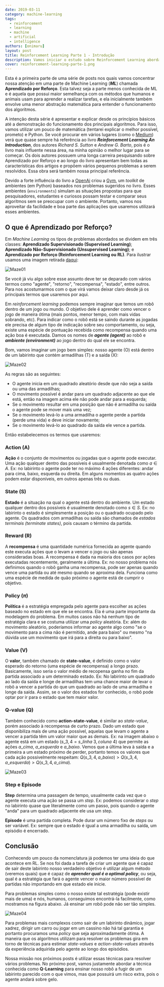 ```yaml
---
date: 2019-03-11
category: machine-learning
tags:
  - reinforcement
  - learning
  - machine
  - artificial
  - intelligence
authors: [onimaru]
layout: post
title: Reinforcement Learning Parte 1 - Introdução
description: Vamos iniciar o estudo sobre Reinforcement Learning abordando os termos mais comuns utilizados nesta área enquanto tentamos ensinar nosso agente a não cair em armadilhas.
cover: reinforcement-learning-parte-1.png
---
```


Esta é a primeira parte de uma série de posts nos quais vamos concentrar nossa atenção em uma parte de Machine Learning (***ML***) chamada **Aprendizado por Reforço**. Esta talvez seja a parte menos conhecida de ML e é aquela que possui maior semelhança com os métodos que humanos e animais usam para aprender a realizar tarefas, e ela inicialmente também envolve uma menor abstração matemática para entender o funcionamento dos algoritmos.

A intenção desta série é apresentar e explicar desde os princípios básicos até a demonstração do funcionamento dos principais algoritmos. Para isso, vamos utilizar um pouco de matemática (tentarei explicar o melhor possível, prometo) e Python. Se você procurar em vários lugares (como o [Medium](medium.com)) verá que quase sempre há referência ao livro ***Reinforcement Learning An Introduction***, dos autores *Richard S. Sutton* e *Andrew G. Barto*, pois é o livro mais influente nessa área, na minha opinião o melhor lugar para se começar. Os dois autores possuem uma longa carreira pesquisando sobre Aprendizado por Reforço e ao longo do livro apresentam bem todas as características dos artigos e propõem vários pequenos problemas a serem resolvidos. Essa obra será também nossa principal referência.

Devido a forte influência do livro a [OpenAi](https://openai.com/) criou a [Gym](https://gym.openai.com/), um *toolkit* de ambientes (em Python) baseados nos problemas sugeridos no livro. Esses ambientes (`environments`) simulam as situações propostas para que pesquisadores, estudantes e curiosos possam testar e comparar seus algoritmos sem se preocupar com o ambiente. Portanto, vamos nos aproveitar da facilidade e boa parte das aplicações que usaremos utilizará esses ambientes.

## O que é Aprendizado por Reforço?

Em *Machine Learning* os tipos de problemas abordados se dividem em três classes: **Aprendizado Supervisionado (Supervised Learning)**; **Aprendizado Não-Supervisionado (Unsupervised Learning)**; e **Aprendizado por Reforço (Reinforcement Learning ou RL)**. Para ilustrar usamos uma imagem retirada [daqui](http://www.cognub.com/index.php/cognitive-platform/):

![Maze01](/images/reinforcement-learning-parte-1-introducao-1.png)

Se você já viu algo sobre esse assunto deve ter se deparado com vários termos como "agente", "retorno", "recompensa", "estado", entre outros. Para nos acostumarmos com o que virá vamos deixar claro desde já os principais termos que usaremos por aqui.

Em *reinforcement learning* podemos sempre imaginar que temos um robô dentro de um jogo ou mundo. O objetivo dele é aprender como vencer o jogo de maneira ótima (mais pontos, menor tempo, com mais vidas sobrando, etc). Para indicar como o robô está se saindo durante as jogadas ele precisa de algum tipo de indicação sobre seu comportamento, ou seja, existe uma espécie de pontuação recebida como recompensa quando uma ação boa é executada. Damos os nomes de ***agente (agent)*** ao robô e ***ambiente (environment)*** ao jogo dentro do qual ele se encontra.

Bom, vamos imaginar um jogo bem simples: nosso agente (O) está dentro de um labirinto que contém armadilhas (T) e a saída (X):

![Maze02](/images/reinforcement-learning-parte-1-introducao-2.png)

As regras são as seguintes:

-  O agente inicia em um quadrado aleatório desde que não seja a saída ou uma das armadilhas;
-  O movimento possível é andar para um quadrado adjacente ao que ele está, então na imagem acima ele não pode andar para a esquerda;
-  Se o movimento resultar em uma posição que não é armadilha ou saída o agente pode se mover mais uma vez;
-  Se o movimento levá-lo a uma armadilha o agente perde a partida (perde uma vida) e deve iniciar novamente;
-  Se o movimento levá-lo ao quadrado da saída ele vence a partida.

Então estabelecemos os termos que usaremos:

### Action (A)

**Ação** é o conjunto de movimentos ou jogadas que o agente pode executar. Uma ação qualquer dentro das possíveis é usualmente denotada como $a \in A$. Ex: no labirinto o agente pode ter no máximo 4 ações diferentes: andar para cima, baixo, esquerda ou direita. Em alguns momentos as quatro ações podem estar disponíveis, em outros apenas três ou duas.

### State (S)

**Estado** é a situação na qual o agente está dentro do ambiente. Um estado qualquer dentro dos possíveis é usualmente denotado como $s \in S$. Ex: no labirinto o estado é simplesmente a posição ou o quadrado ocupado pelo agente. Os quadrados com armadilhas ou saída são chamados de *estados terminais (terminate states)*, pois causam o término da partida.

### Reward (R)

A **recompensa** é uma quantidade numérica fornecida ao agente quando este executa ações que o levam a vencer o jogo ou são apenas consideradas boas. A recompensa é dada na maioria dos casos por ações executadas recentemente, geralmente a última. Ex: no nosso problema nós definimos quando o robô ganha uma recompensa, pode ser apenas quando vence uma partida ou até mesmo quando se aproxima dela. Funciona como uma espécie de medida de quão próximo o agente está de cumprir o objetivo.

### Policy ($\pi$)

**Política** é a estratégia empregada pelo agente para escolher as ações baseado no estado em que ele se encontra. Ela é uma parte importante da modelagem do problema. Em muitos casos não há nenhum tipo de estratégia clara e se costuma utilizar uma *policy* aleatória. Ex: além do movimento aleatório, poderíamos informar ao agente algo como "se o movimento para a cima não é permitido, ande para baixo" ou mesmo "na dúvida use um movimento que irá para a direita ou para baixo".

### Value (V)

O **valor**, também chamado de **state-value**, é definido como o valor esperado do retorno (uma espécie de recompensa) a longo prazo. Basicamente, isso seria o valor médio de recopensa ganha no fim da partida associado a um determinado estado. Ex: No labirinto um quadrado ao lado da saída e longe de armadilhas tem uma chance maior de levar o robô a vencer a partida do que um quadrado ao lado de uma armadilha e longe da saída. Assim, se o valor dos estados for conhecido, o robô pode optar por ir para o estado que tem maior valor.

### Q-value (Q)

Também conhecido como **action-state-value**, é similar ao *state-value*, porém associado à recompensa de curto prazo. Dado um estado que disponibiliza mais de uma ação possível, aquelas que levam o agente a vencer a partida têm um valor maior que as demais. Ex: na imagem abaixo o agente está em um estado ($s\_{3,4} = s\_{linha\ 3, coluna\ 4}$) que permite as ações $a\_{cima}$, $a\_{esquerda}$ e $a\_{baixo}$. Vemos que a última leva à saída e a primeira a um estado próximo de perder, portanto temos os valores que cada ação possivelmente respeitam: $Q(s\_{3,4},a\_{baixo}) > Q(s\_{3,4},a\_{esquerda}) > Q(s\_{3,4},a\_{cima})$.

![Maze03](/images/reinforcement-learning-parte-1-introducao-3.png)

### Step e Episode

**Step** determina uma passagem de tempo, usualmente cada vez que o agente executa uma ação se passa um *step*. Ex: podemos considerar o *step* no labirinto quase que literalmente como um passo, pois quando o agente "anda" para um quadrado adjacente ele usa um step.

**Episode** é uma partida completa. Pode durar um número fixo de *steps* ou ser variável. Ex: sempre que o estado é igual a uma armadilha ou saída, um episódio é encerrado.

## Conclusão

Conhecendo um pouco da nomenclatura já podemos ter uma ideia do que acontece em RL. Se nos foi dada a tarefa de criar um agente que é capaz de sair deste labirinto nosso verdadeiro objetivo é utilizar algum método (veremos quais) que é capaz de ***aprender qual é a optimal policy***, ou seja, qual é a estratégia que fará o agente vencer o maior número possível de partidas não importando em que estado ele inicie.

Para problemas simples como o nosso existe tal estratégia (pode existir mais de uma) e nós, humanos, conseguimos encontrá-la facilmente, como mostramos na figura abaixo. Já ensinar um robô pode não ser tão simples.

![Maze04](/images/reinforcement-learning-parte-1-introducao-4.png)

Para problemas mais complexos como sair de um labirinto dinâmico, jogar xadrez, dirigir um carro ou jogar em um cassino não há tal garantia e portanto procuramos uma *policy* que seja aproximadamente ótima. A maneira que os algoritmos utilizam para resolver os problemas gira em torno de técnicas para estimar *state-values* e *action-state-values* através da experiência adquirida pelo agente ao longo dos episódios.

Nossa missão nos próximos posts é utilizar essas técnicas para resolver vários problemas. No próximo post, vamos justamente abordar a técnica conhecida como **Q-Learning** para ensinar nosso robô a fugir de um labirinto parecido com o que vimos, mas que possuirá um risco extra, pois o agente andará sobre gelo.
